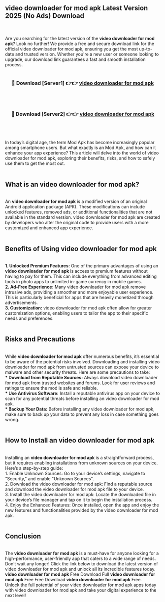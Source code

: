 ## video downloader for mod apk Latest Version 2025 (No Ads) Download
<br><br>
Are you searching for the latest version of the <strong>video downloader for mod apk</strong>? Look no further! We provide a free and secure download link for the official video downloader for mod apk, ensuring you get the most up-to-date and trusted version. Whether you're a new user or someone looking to upgrade, our download link guarantees a fast and smooth installation process.
<br>
<br>
<div align="center">
<h3>🔴 Download [Server1] 👉👉 <a href="https://modyolo.store/video_downloader_for_mod_apk">video downloader for mod apk</a></h3><br>
<br>
<h3>🔴 Download [Server2] 👉👉 <a href="https://modyolo.store/video_downloader_for_mod_apk">video downloader for mod apk</a></h3><br>
</div>
<br>
<br>
In today’s digital age, the term Mod Apk has become increasingly popular among smartphone users. But what exactly is an Mod Apk, and how can it enhance your app experience? This article will delve into the world of video downloader for mod apk, exploring their benefits, risks, and how to safely use them to get the most out.
<br>
<br>
<h2>What is an video downloader for mod apk?</h2>
<br>
An <strong>video downloader for mod apk</strong> is a modified version of an original Android application package (APK). These modifications can include unlocked features, removed ads, or additional functionalities that are not available in the standard version. video downloader for mod apk are created by developers who alter the original code to provide users with a more customized and enhanced app experience.
<br>
<br>
<h2>Benefits of Using video downloader for mod apk</h2>
<br>
<strong> 1. Unlocked Premium Features:</strong> One of the primary advantages of using an <strong>video downloader for mod apk</strong> is access to premium features without having to pay for them. This can include everything from advanced editing tools in photo apps to unlimited in-game currency in mobile games.
<br>
<strong> 2. Ad-Free Experience:</strong> Many video downloader for mod apk remove intrusive ads, providing a smoother and more enjoyable user experience. This is particularly beneficial for apps that are heavily monetized through advertisements.
<br>
<strong> 3. Customization:</strong> video downloader for mod apk often allow for greater customization options, enabling users to tailor the app to their specific needs and preferences.
<br>
<br>
<h2>Risks and Precautions</h2>
<br>
While <strong>video downloader for mod apk</strong> offer numerous benefits, it’s essential to be aware of the potential risks involved. Downloading and installing video downloader for mod apk from untrusted sources can expose your device to malware and other security threats. Here are some precautions to take:
<br>
<strong> * Download from Reputable Sources:</strong> Always download video downloader for mod apk from trusted websites and forums. Look for user reviews and ratings to ensure the mod is safe and reliable.
<br>
<strong> * Use Antivirus Software:</strong> Install a reputable antivirus app on your device to scan for any potential threats before installing an video downloader for mod apk.
<br>
<strong> * Backup Your Data:</strong> Before installing any video downloader for mod apk, make sure to back up your data to prevent any loss in case something goes wrong.
<br>
<br>
<h2>How to Install an video downloader for mod apk</h2>
<br>
Installing an <strong>video downloader for mod apk</strong> is a straightforward process, but it requires enabling installations from unknown sources on your device. Here’s a step-by-step guide:
<br>
 1. Enable Unknown Sources: Go to your device’s settings, navigate to "Security," and enable "Unknown Sources".
<br>
 2. Download the video downloader for mod apk: Find a reputable source and download the video downloader for mod apk file to your device.
<br>
 3. Install the video downloader for mod apk: Locate the downloaded file in your device’s file manager and tap on it to begin the installation process.
<br>
 4. Enjoy the Enhanced Features: Once installed, open the app and enjoy the new features and functionalities provided by the video downloader for mod apk.
<br>
<br>
<h2><strong>Conclusion</strong></h2>
<br>
The <strong>video downloader for mod apk</strong> is a must-have for anyone looking for a high-performance, user-friendly app that caters to a wide range of needs. Don’t wait any longer! Click the link below to download the latest version of video downloader for mod apk and unlock all its incredible features today.
<br>
<strong>video downloader for mod apk</strong> Free Download Full <strong>video downloader for mod apk</strong> Free Free Download <strong>video downloader for mod apk</strong> Free.
<br>
Unlock the full potential of your video downloader for mod apk apps today with video downloader for mod apk and take your digital experience to the next level!

